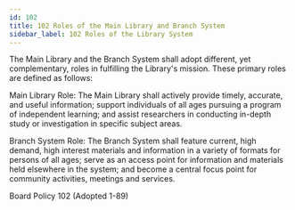 ```yaml
---
id: 102
title: 102 Roles of the Main Library and Branch System
sidebar_label: 102 Roles of the Library System
---
```


The Main Library and the Branch System shall adopt different, yet complementary, roles in fulfilling the Library's mission. These primary roles are defined as follows:

Main Library Role: The Main Library shall actively provide timely, accurate, and useful information; support individuals of all ages pursuing a program of independent learning; and assist researchers in conducting in-depth study or investigation in specific subject areas.

Branch System Role: The Branch System shall feature current, high demand, high interest materials and information in a variety of formats for persons of all ages; serve as an access point for information and materials held elsewhere in the system; and become a central focus point for community activities, meetings and services.

Board Policy 102 (Adopted 1-89)
